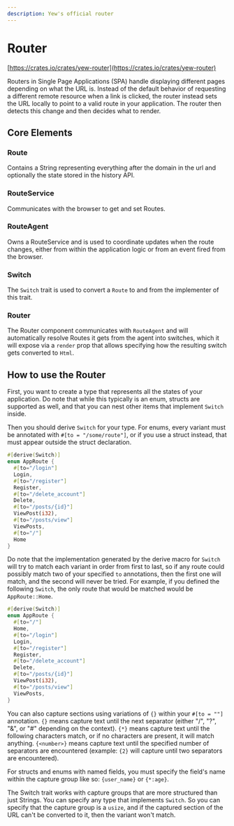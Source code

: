 ```yaml
---
description: Yew's official router
---
```


# Router

[https://crates.io/crates/yew-router](https://crates.io/crates/yew-router)

Routers in Single Page Applications \(SPA\) handle displaying different pages depending on what the 
URL is. Instead of the default behavior of requesting a different remote resource when a link is 
clicked, the router instead sets the URL locally to point to a valid route in your application. The 
router then detects this change and then decides what to render.

## Core Elements

### Route

Contains a String representing everything after the domain in the url and optionally the state 
stored in the history API.

### RouteService

Communicates with the browser to get and set Routes.

### RouteAgent

Owns a RouteService and is used to coordinate updates when the route changes, either from within 
the application logic or from an event fired from the browser.

### Switch

The `Switch` trait is used to convert a `Route` to and from the implementer of this trait.

### Router

The Router component communicates with `RouteAgent` and will automatically resolve Routes it gets 
from the agent into switches, which it will expose via a `render` prop that allows specifying how 
the resulting switch gets converted to `Html`.

## How to use the Router

First, you want to create a type that represents all the states of your application. Do note that 
while this typically is an enum, structs are supported as well, and that you can nest other items 
that implement `Switch` inside.

Then you should derive `Switch` for your type. For enums, every variant must be annotated with 
`#[to = "/some/route"]`, or if you use a struct instead, that must appear outside the struct 
declaration.

```rust
#[derive(Switch)]
enum AppRoute {
  #[to="/login"]
  Login,
  #[to="/register"]
  Register,
  #[to="/delete_account"]
  Delete, 
  #[to="/posts/{id}"]
  ViewPost(i32),
  #[to="/posts/view"]
  ViewPosts,
  #[to="/"]
  Home
}
```

Do note that the implementation generated by the derive macro for `Switch` will try to match each 
variant in order from first to last, so if any route could possibly match two of your specified 
`to` annotations, then the first one will match, and the second will never be tried. For example, 
if you defined the following `Switch`, the only route that would be matched would be `AppRoute::Home`.

```rust
#[derive(Switch)]
enum AppRoute {
  #[to="/"]
  Home,
  #[to="/login"]
  Login,
  #[to="/register"]
  Register,
  #[to="/delete_account"]
  Delete, 
  #[to="/posts/{id}"]
  ViewPost(i32),
  #[to="/posts/view"]
  ViewPosts,
}
```

You can also capture sections using variations of `{}` within your `#[to = ""]` annotation. 
`{}` means capture text until the next separator \(either "/", "?", "&", or "\#" depending on the 
context\). `{*}` means capture text until the following characters match, or if no characters are 
present, it will match anything. `{<number>}` means capture text until the specified number of 
separators are encountered \(example: `{2}` will capture until two separators are encountered\).

For structs and enums with named fields, you must specify the field's name within the capture group 
like so: `{user_name}` or `{*:age}`.

The Switch trait works with capture groups that are more structured than just Strings. You can 
specify any type that implements `Switch`. So you can specify that the capture group is a `usize`, 
and if the captured section of the URL can't be converted to it, then the variant won't match.

